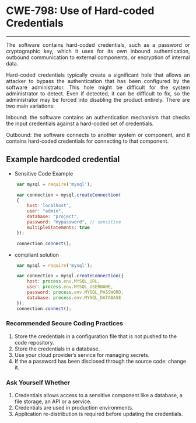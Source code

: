 # CWE-798: Use of Hard-coded Credentials
---



 <p style="text-align: justify; letter-spacing: 0.002em;">
	The software contains hard-coded credentials, such as a password or cryptographic key, which it uses for its own inbound authentication, outbound communication to external components, or encryption of internal data.  
</p>



 <p style="text-align: justify; letter-spacing: 0.002em;">
Hard-coded credentials typically create a significant hole that allows an attacker to bypass the authentication that has been configured by the software administrator. This hole might be difficult for the system administrator to detect. Even if detected, it can be difficult to fix, so the administrator may be forced into disabling the product entirely. There are two main variations:
</p>

 <p style="text-align: justify; letter-spacing: 0.002em;">
Inbound: the software contains an authentication mechanism that checks the input credentials against a hard-coded set of credentials.

</p>

 <p style="text-align: justify; letter-spacing: 0.002em;">
Outbound: the software connects to another system or component, and it contains hard-coded credentials for connecting to that component. 
</p>


## Example hardcoded credential 
* Sensitive Code Example

```js
    var mysql = require('mysql');

    var connection = mysql.createConnection(
    {
        host:'localhost',
        user: "admin",
        database: "project",
        password: "mypassword", // sensitive
        multipleStatements: true
    });

    connection.connect();
```
* compliant solution
```js
    var mysql = require('mysql');

    var connection = mysql.createConnection({
        host: process.env.MYSQL_URL,
        user: process.env.MYSQL_USERNAME,
        password: process.env.MYSQL_PASSWORD,
        database: process.env.MYSQL_DATABASE
    });
    connection.connect();
```


### Recommended Secure Coding Practices
1. Store the credentials in a configuration file that is not pushed to the code repository.
2. Store the credentials in a database.
3. Use your cloud provider’s service for managing secrets.
4. If the a password has been disclosed through the source code: change it.

### Ask Yourself Whether
1. Credentials allows access to a sensitive component like a database, a file storage, an API or a service.
2. Credentials are used in production environments.
3. Application re-distribution is required before updating the credentials.
